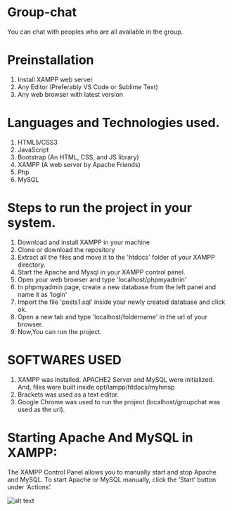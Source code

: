 # Group-chat
You can chat with peoples who are all available in the group.

# Preinstallation
1. Install XAMPP web server
2. Any Editor (Preferably VS Code or Sublime Text)
3. Any web browser with latest version

# Languages and Technologies used.
1. HTML5/CSS3
2. JavaScript 
3. Bootstrap (An HTML, CSS, and JS library)
4. XAMPP (A web server by Apache Friends)
5. Php
6. MySQL 

# Steps to run the project in your system.
1. Download and install XAMPP in your machine
2. Clone or download the repository
3. Extract all the files and move it to the 'htdocs' folder of your XAMPP directory.
4. Start the Apache and Mysql in your XAMPP control panel.
5. Open your web browser and type 'localhost/phpmyadmin'
6. In phpmyadmin page, create a new database from the left panel and name it as 'login'
7. Import the file 'posts1.sql' inside your newly created database and click ok.
8. Open a new tab and type 'localhost/foldername' in the url of your browser.
9. Now,You can run the project.

# SOFTWARES USED
1. XAMPP was installed. APACHE2 Server and MySQL were initialized. And, files were built inside opt/lampp/htdocs/myhmsp
2. Brackets was used as a text editor.
3. Google Chrome was used to run the project (localhost/groupchat was used as the url).

# Starting Apache And MySQL in XAMPP:
The XAMPP Control Panel allows you to manually start and stop Apache and MySQL. To start Apache or MySQL manually, click the ‘Start’ button under ‘Actions’.

![alt text](https://https://github.com/Gokulesh2001/Group-chat/edit/master/xamppins.png)







